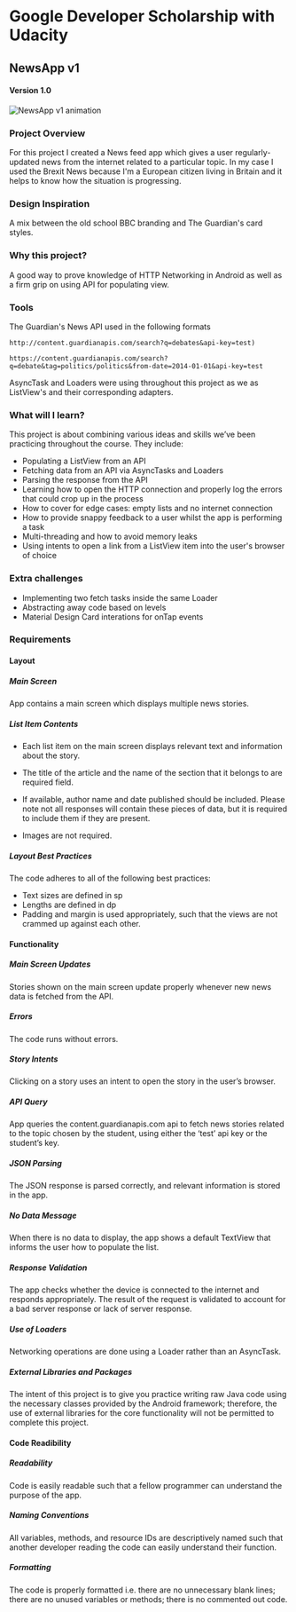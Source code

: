 # Google Developer Scholarship with Udacity

## NewsApp v1 

#### Version 1.0

![NewsApp v1 animation](http://g.recordit.co/wRxnBDKfam.gif)

### Project Overview

For this project I created a News feed app which gives a user regularly-updated news from the internet related to a particular topic. In my case I used the Brexit News because I'm a European citizen living in Britain and it helps to know how the situation is progressing.

### Design Inspiration

A mix between the old school BBC branding and The Guardian's card styles.

### Why this project?
  
A good way to prove knowledge of HTTP Networking in Android as well as a firm grip on using API for populating view.  
  
### Tools

The Guardian's News API used in the following formats

```
http://content.guardianapis.com/search?q=debates&api-key=test)
```

```
https://content.guardianapis.com/search?q=debate&tag=politics/politics&from-date=2014-01-01&api-key=test
```
AsyncTask and Loaders were using throughout this project as we as ListView's and their corresponding adapters.

### What will I learn?

This project is about combining various ideas and skills we’ve been practicing throughout the course. They include:
* Populating a ListView from an API
* Fetching data from an API via AsyncTasks and Loaders
* Parsing the response from the API
* Learning how to open the HTTP connection and properly log the errors that could crop up in the process
* How to cover for edge cases: empty lists and no internet connection
* How to provide snappy feedback to a user whilst the app is performing a task
* Multi-threading and how to avoid memory leaks 
* Using intents to open a link from a ListView item into the user's browser of choice

### Extra challenges

* Implementing two fetch tasks inside the same Loader
* Abstracting away code based on levels
* Material Design Card interations for onTap events

### Requirements

#### Layout

##### Main Screen

App contains a main screen which displays multiple news stories.

##### List Item Contents

- Each list item on the main screen displays relevant text and information about the story.

- The title of the article and the name of the section that it belongs to are required field.

- If available, author name and date published should be included. Please note not all responses will contain these pieces of data, but it is required to include them if they are present.

- Images are not required.

##### Layout Best Practices

The code adheres to all of the following best practices:
- Text sizes are defined in sp
- Lengths are defined in dp
- Padding and margin is used appropriately, such that the views are not crammed up against each other.


#### Functionality 

##### Main Screen Updates

Stories shown on the main screen update properly whenever new news data is fetched from the API.

##### Errors

The code runs without errors.

##### Story Intents

Clicking on a story uses an intent to open the story in the user’s browser.

##### API Query

App queries the content.guardianapis.com api to fetch news stories related to the topic chosen by the student, using either the ‘test’ api key or the student’s key.

##### JSON Parsing

The JSON response is parsed correctly, and relevant information is stored in the app.

##### No Data Message

When there is no data to display, the app shows a default TextView that informs the user how to populate the list.

##### Response Validation

The app checks whether the device is connected to the internet and responds appropriately. The result of the request is validated to account for a bad server response or lack of server response.

##### Use of Loaders

Networking operations are done using a Loader rather than an AsyncTask.

##### External Libraries and Packages

The intent of this project is to give you practice writing raw Java code using the necessary classes provided by the Android framework; therefore, the use of external libraries for the core functionality will not be permitted to complete this project.

#### Code Readibility

##### Readability

Code is easily readable such that a fellow programmer can understand the purpose of the app.

##### Naming Conventions

All variables, methods, and resource IDs are descriptively named such that another developer reading the code can easily understand their function.

##### Formatting

The code is properly formatted i.e. there are no unnecessary blank lines; there are no unused variables or methods; there is no commented out code.